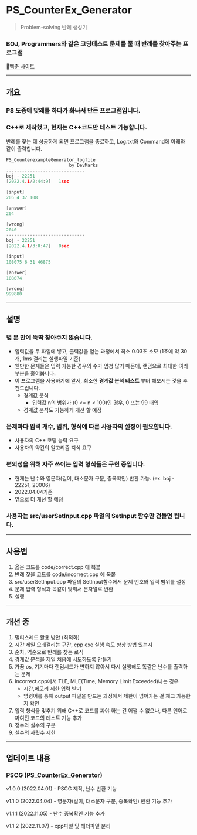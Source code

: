 
# PS_CounterEx_Generator

> Problem-solving 반례 생성기 

### BOJ, Programmers와 같은 코딩테스트 문제를 풀 때 반례를 찾아주는 프로그램
:bread:[백준 사이트](https://acmicpc.net)

--- 

## 개요

### PS 도중에 맞왜틀 하다가 ~~화나서~~ 만든 프로그램입니다.

### C++로 제작했고, 현재는 C++코드만 테스트 가능합니다.

반례를 찾는 데 성공하게 되면 프로그램을 종료하고, Log.txt와 Command에 아래와 같이 출력합니다.

```cpp
PS_CounterexampleGenerator_logfile
                        by DevMarks
------------------------------
boj - 22251
[2022.4.1/2:44:9]	1sec

[input]
205 4 37 108

[answer]
204

[wrong]
2040
------------------------------
boj - 22251
[2022.4.1/3:0:47]	0sec

[input]
108075 6 31 46875

[answer]
108074

[wrong]
999880
```

---

## 설명

### 몇 분 만에 뚝딱 찾아주지 않습니다.
- 입력값을 두 파일에 넣고, 출력값을 얻는 과정에서 최소 0.03초 소모 (1초에 약 30개, 1ms 걸리는 실행파일 기준)
- 웬만한 문제들은 입력 가능한 경우의 수가 엄청 많기 때문에, 랜덤으로 최대한 여러 부분을 훑어봅니다.
- 이 프로그램을 사용하기에 앞서, 최소한 **경계값 분석 테스트** 부터 해보시는 것을 추천드립니다.
    - 경계값 분석
        - 입력값 n의 범위가 (0 <= n < 100)인 경우, 0 또는 99 대입
    - 경계값 분석도 가능하게 개선 할 예정

### 문제마다 입력 개수, 범위, 형식에 따른 사용자의 설정이 필요합니다.
- 사용자의 C++ 코딩 능력 요구
- 사용자의 약간의 알고리즘 지식 요구

### 편의성을 위해 자주 쓰이는 입력 형식들은 구현 중입니다.
- 현재는 난수와 영문자(길이, 대소문자 구분, 중복확인) 반환 가능. (ex. boj - 22251, 20006)
- 2022.04.04기준 
- 앞으로 더 개선 할 예정

### 사용자는 src/userSetInput.cpp 파일의 SetInput 함수만 건들면 됩니다.

---

## 사용법

1. 옳은 코드를 code/correct.cpp 에 복붙
2. 반례 찾을 코드를 code/incorrect.cpp 에 복붙
3. src/userSetInput.cpp 파일의 SetInput함수에서 문제 번호와 입력 범위를 설정
4. 문제 입력 형식과 똑같이 맞춰서 문자열로 반환
5. 실행

---

## 개선 중

1. 멀티스레드 활용 방안 (최적화)
2. 시간 제일 오래걸리는 구간, cpp exe 실행 속도 향상 방법 있는지
3. 순차, 역순으로 반례를 찾는 로직 
4. 경계값 분석을 제일 처음에 시도하도록 만들기
5. 가끔 os, 기기마다 랜덤시드가 변하지 않아서 다시 실행해도 똑같은 난수를 출력하는 문제
6. incorrect.cpp에서 TLE, MLE(Time, Memory Limit Exceeded)나는 경우 
    - 시간,메모리 제한 입력 받기
    - 명령어를 통해 output 파일을 만드는 과정에서 제한이 넘어가는 걸 체크 가능한지 확인
7. 입력 형식을 맞추기 위해 C++로 코드를 짜야 하는 건 어쩔 수 없으나, 다른 언어로 짜여진 코드의 테스트 기능 추가
8. 정수와 실수의 구분
9. 실수의 자릿수 제한

---

## 업데이트 내용

### PSCG (PS_CounterEx_Generator)

v1.0.0 (2022.04.01) - PSCG 제작, 난수 반환 기능

v1.1.0 (2022.04.04) - 영문자(길이, 대소문자 구분, 중복확인) 반환 기능 추가

v1.1.1 (2022.11.05) - 난수 중복확인 기능 추가

v1.1.2 (2022.11.07) - cpp파일 및 헤더파일 분리

